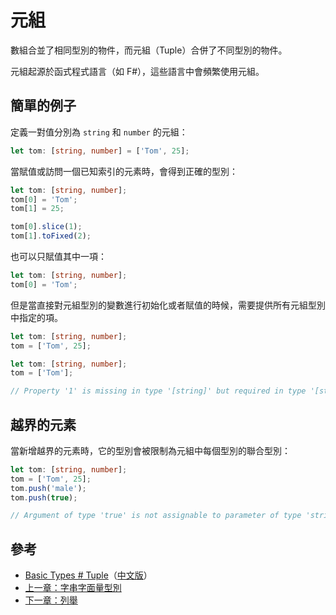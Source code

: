# 元組

數組合並了相同型別的物件，而元組（Tuple）合併了不同型別的物件。

元組起源於函式程式語言（如 F\#），這些語言中會頻繁使用元組。

## 簡單的例子

定義一對值分別為 `string` 和 `number` 的元組：

```typescript
let tom: [string, number] = ['Tom', 25];
```

當賦值或訪問一個已知索引的元素時，會得到正確的型別：

```typescript
let tom: [string, number];
tom[0] = 'Tom';
tom[1] = 25;

tom[0].slice(1);
tom[1].toFixed(2);
```

也可以只賦值其中一項：

```typescript
let tom: [string, number];
tom[0] = 'Tom';
```

但是當直接對元組型別的變數進行初始化或者賦值的時候，需要提供所有元組型別中指定的項。

```typescript
let tom: [string, number];
tom = ['Tom', 25];
```

```typescript
let tom: [string, number];
tom = ['Tom'];

// Property '1' is missing in type '[string]' but required in type '[string, number]'.
```

## 越界的元素

當新增越界的元素時，它的型別會被限制為元組中每個型別的聯合型別：

```typescript
let tom: [string, number];
tom = ['Tom', 25];
tom.push('male');
tom.push(true);

// Argument of type 'true' is not assignable to parameter of type 'string | number'.
```

## 參考

* [Basic Types \# Tuple](http://www.typescriptlang.org/docs/handbook/basic-types.html#tuple)（[中文版](https://zhongsp.gitbooks.io/typescript-handbook/content/doc/handbook/Basic%20Types.html#元組-tuple)）
* [上一章：字串字面量型別](string-literal-types.md)
* [下一章：列舉](enum.md)

